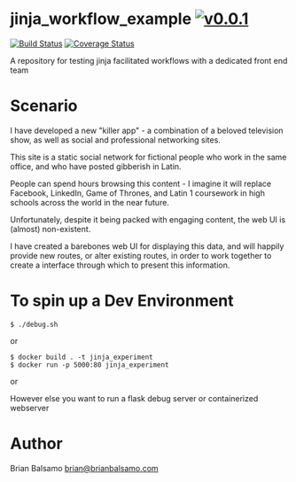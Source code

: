 # jinja_workflow_example [![v0.0.1](https://img.shields.io/badge/version-0.0.1-blue.svg)](https://github.com/bnbalsamo/jinja_workflow_example/releases)

[![Build Status](https://travis-ci.org/bnbalsamo/jinja_workflow_example.svg?branch=master)](https://travis-ci.org/bnbalsamo/jinja_workflow_example) [![Coverage Status](https://coveralls.io/repos/github/bnbalsamo/jinja_workflow_example/badge.svg?branch=master)](https://coveralls.io/github/bnbalsamo/jinja_workflow_example?branch=master)

A repository for testing jinja facilitated workflows with a dedicated front end team

# Scenario

I have developed a new "killer app" - a combination of a beloved television show, as well as social and professional networking sites.

This site is a static social network for fictional people who work in the same office, and who have posted gibberish in Latin.

People can spend hours browsing this content - I imagine it will replace Facebook, LinkedIn, Game of Thrones, and Latin 1 coursework in high schools across the world in the near future.

Unfortunately, despite it being packed with engaging content, the web UI is (almost) non-existent. 

I have created a barebones web UI for displaying this data, and will happily provide new routes, or alter existing routes, in order to work together
to create a interface through which to present this information.

# To spin up a Dev Environment

```$ ./debug.sh```

or

```
$ docker build . -t jinja_experiment
$ docker run -p 5000:80 jinja_experiment
```

or

However else you want to run a flask debug server or containerized webserver


# Author
Brian Balsamo <brian@brianbalsamo.com>
